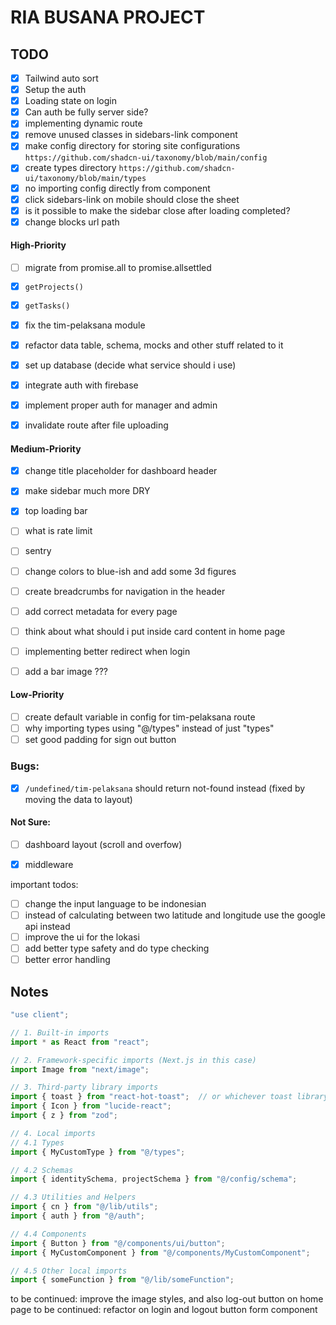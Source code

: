 # RIA BUSANA PROJECT

## TODO

- [x] Tailwind auto sort
- [x] Setup the auth
- [x] Loading state on login
- [x] Can auth be fully server side?
- [x] implementing dynamic route
- [x] remove unused classes in sidebars-link component
- [x] make config directory for storing site configurations `https://github.com/shadcn-ui/taxonomy/blob/main/config`
- [x] create types directory `https://github.com/shadcn-ui/taxonomy/blob/main/types`
- [x] no importing config directly from component
- [x] click sidebars-link on mobile should close the sheet
- [x] is it possible to make the sidebar close after loading completed?
- [x] change blocks url path

#### High-Priority

- [ ] migrate from promise.all to promise.allsettled

- [x] `getProjects()`
- [x] `getTasks()`
- [x] fix the tim-pelaksana module
- [x] refactor data table, schema, mocks and other stuff related to it
- [x] set up database (decide what service should i use)
- [x] integrate auth with firebase
- [x] implement proper auth for manager and admin
- [x] invalidate route after file uploading

#### Medium-Priority

- [x] change title placeholder for dashboard header
- [x] make sidebar much more DRY
- [x] top loading bar

- [ ] what is rate limit
- [ ] sentry
- [ ] change colors to blue-ish and add some 3d figures
- [ ] create breadcrumbs for navigation in the header
- [ ] add correct metadata for every page
- [ ] think about what should i put inside card content in home page
- [ ] implementing better redirect when login
- [ ] add a bar image ???

#### Low-Priority

- [ ] create default variable in config for tim-pelaksana route
- [ ] why importing types using "@/types" instead of just "types"
- [ ] set good padding for sign out button

### Bugs:

- [x] `/undefined/tim-pelaksana` should return not-found instead (fixed by moving the data to layout)

#### Not Sure:

- [ ] dashboard layout (scroll and overfow)

- [x] middleware

important todos:

- [ ] change the input language to be indonesian
- [ ] instead of calculating between two latitude and longitude use the google api instead
- [ ] improve the ui for the lokasi
- [ ] add better type safety and do type checking
- [ ] better error handling

## Notes

```ts
"use client";

// 1. Built-in imports
import * as React from "react";

// 2. Framework-specific imports (Next.js in this case)
import Image from "next/image";

// 3. Third-party library imports
import { toast } from "react-hot-toast";  // or whichever toast library you're using
import { Icon } from "lucide-react";
import { z } from "zod";

// 4. Local imports
// 4.1 Types
import { MyCustomType } from "@/types";

// 4.2 Schemas
import { identitySchema, projectSchema } from "@/config/schema";

// 4.3 Utilities and Helpers
import { cn } from "@/lib/utils";
import { auth } from "@/auth";

// 4.4 Components
import { Button } from "@/components/ui/button";
import { MyCustomComponent } from "@/components/MyCustomComponent";

// 4.5 Other local imports
import { someFunction } from "@/lib/someFunction";
```

to be continued: improve the image styles, and also log-out button on home page
to be continued: refactor on login and logout button form component
